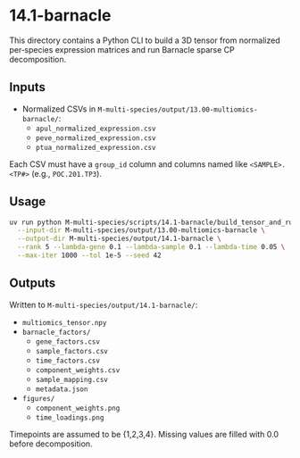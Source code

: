 # 14.1-barnacle

This directory contains a Python CLI to build a 3D tensor from normalized per‑species expression matrices and run Barnacle sparse CP decomposition.

## Inputs

- Normalized CSVs in `M-multi-species/output/13.00-multiomics-barnacle/`:
  - `apul_normalized_expression.csv`
  - `peve_normalized_expression.csv`
  - `ptua_normalized_expression.csv`

Each CSV must have a `group_id` column and columns named like `<SAMPLE>.<TP#>` (e.g., `POC.201.TP3`).

## Usage

```bash
uv run python M-multi-species/scripts/14.1-barnacle/build_tensor_and_run.py \
  --input-dir M-multi-species/output/13.00-multiomics-barnacle \
  --output-dir M-multi-species/output/14.1-barnacle \
  --rank 5 --lambda-gene 0.1 --lambda-sample 0.1 --lambda-time 0.05 \
  --max-iter 1000 --tol 1e-5 --seed 42
```

## Outputs

Written to `M-multi-species/output/14.1-barnacle/`:

- `multiomics_tensor.npy`
- `barnacle_factors/`
  - `gene_factors.csv`
  - `sample_factors.csv`
  - `time_factors.csv`
  - `component_weights.csv`
  - `sample_mapping.csv`
  - `metadata.json`
- `figures/`
  - `component_weights.png`
  - `time_loadings.png`

Timepoints are assumed to be {1,2,3,4}. Missing values are filled with 0.0 before decomposition.


